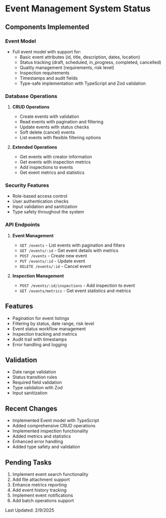 # Event Management System Status

## Components Implemented

### Event Model
- Full event model with support for:
  - Basic event attributes (id, title, description, dates, location)
  - Status tracking (draft, scheduled, in_progress, completed, cancelled)
  - Quality management (requirements, risk level)
  - Inspection requirements
  - Timestamps and audit fields
  - Type-safe implementation with TypeScript and Zod validation

### Database Operations
1. **CRUD Operations**
   - Create events with validation
   - Read events with pagination and filtering
   - Update events with status checks
   - Soft delete (cancel) events
   - List events with flexible filtering options

2. **Extended Operations**
   - Get events with creator information
   - Get events with inspection metrics
   - Add inspections to events
   - Get event metrics and statistics

### Security Features
- Role-based access control
- User authentication checks
- Input validation and sanitization
- Type safety throughout the system

### API Endpoints
1. **Event Management**
   - `GET /events` - List events with pagination and filters
   - `GET /events/:id` - Get event details with metrics
   - `POST /events` - Create new event
   - `PUT /events/:id` - Update event
   - `DELETE /events/:id` - Cancel event

2. **Inspection Management**
   - `POST /events/:id/inspections` - Add inspection to event
   - `GET /events/metrics` - Get event statistics and metrics

## Features
- Pagination for event listings
- Filtering by status, date range, risk level
- Event status workflow management
- Inspection tracking and metrics
- Audit trail with timestamps
- Error handling and logging

## Validation
- Date range validation
- Status transition rules
- Required field validation
- Type validation with Zod
- Input sanitization

## Recent Changes
- Implemented Event model with TypeScript
- Added comprehensive CRUD operations
- Implemented inspection functionality
- Added metrics and statistics
- Enhanced error handling
- Added type safety and validation

## Pending Tasks
1. Implement event search functionality
2. Add file attachment support
3. Enhance metrics reporting
4. Add event history tracking
5. Implement event notifications
6. Add batch operations support

Last Updated: 2/9/2025
